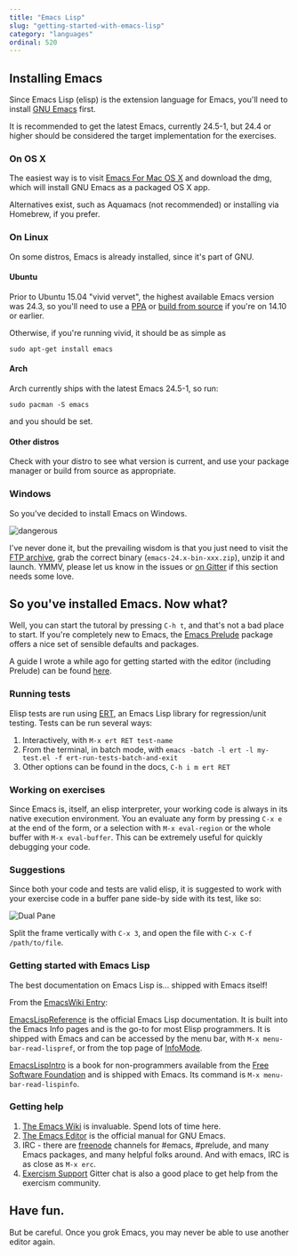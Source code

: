 ```yaml
---
title: "Emacs Lisp"
slug: "getting-started-with-emacs-lisp"
category: "languages"
ordinal: 520
---
```


## Installing Emacs

Since Emacs Lisp (elisp) is the extension language for Emacs, you'll need to
install [GNU Emacs][emacs] first.

It is recommended to get the latest Emacs, currently 24.5-1, but 24.4 or higher
should be considered the target implementation for the exercises.

### On OS X

The easiest way is to visit [Emacs For Mac OS X][emacs-osx]
and download the dmg, which will install GNU Emacs as a packaged OS X app.

Alternatives exist, such as Aquamacs (not recommended) or installing via
Homebrew, if you prefer.

### On Linux

On some distros, Emacs is already installed, since it's part of GNU.

#### Ubuntu

Prior to Ubuntu 15.04 "vivid vervet", the highest available Emacs version was
24.3, so you'll need to use a [PPA][ppa] or [build from source][source] if
you're on 14.10 or earlier.

Otherwise, if you're running vivid, it should be as simple as

`sudo apt-get install emacs`

#### Arch

Arch currently ships with the latest Emacs 24.5-1, so run:

`sudo pacman -S emacs`

and you should be set.

#### Other distros

Check with your distro to see what version is current, and use your package
manager or build from source as appropriate.

### Windows

So you've decided to install Emacs on Windows.

![dangerous](http://www.zeldauniverse.net/wp-content/uploads/2012/01/83-Image-2.jpg)

I've never done it, but the prevailing wisdom is that you just need to visit
the [FTP archive][winftp], grab the correct binary (`emacs-24.x-bin-xxx.zip`),
unzip it and launch. YMMV, please let us know in the issues or
[on Gitter][support] if this section needs some love.

## So you've installed Emacs. Now what?

Well, you can start the tutoral by pressing `C-h t`, and that's not a bad
place to start. If you're completely new to Emacs, the [Emacs Prelude][prelude]
package offers a nice set of sensible defaults and packages.

A guide I wrote a while ago  for getting started with the editor
(including Prelude) can be found [here][dark-side].

### Running tests

Elisp tests are run using [ERT][ert], an Emacs Lisp library for
regression/unit testing. Tests can be run several ways:

1. Interactively, with `M-x ert RET test-name`
2. From the terminal, in batch mode, with
`emacs -batch -l ert -l my-test.el -f ert-run-tests-batch-and-exit`
3. Other options can be found in the docs, `C-h i m ert RET`

### Working on exercises

Since Emacs is, itself, an elisp interpreter, your working code is always in
its native execution environment. You an evaluate any form by pressing `C-x e`
at the end of the form, or a selection with `M-x eval-region` or the whole
buffer with `M-x eval-buffer`. This can be extremely useful for quickly
debugging your code.

### Suggestions

Since both your code and tests are valid elisp, it is suggested to work with
your exercise code in a buffer pane side-by side with its test, like so:

![Dual Pane](/img/setup/emacs/dual-pane.png)

Split the frame vertically with `C-x 3`, and open the file with
`C-x C-f /path/to/file`.

### Getting started with Emacs Lisp

The best documentation on Emacs Lisp is... shipped with Emacs itself!

From the [EmacsWiki Entry][wiki-elisp]:

[EmacsLispReference][elref] is the official Emacs Lisp documentation. It
is built into the Emacs Info pages and is the go-to for most Elisp programmers.
It is shipped with Emacs and can be accessed by the menu bar, with
`M-x menu-bar-read-lispref`, or from the top page of [InfoMode][infomode].

[EmacsLispIntro][elintro] is a book for non-programmers available from the
[Free Software Foundation][fsf] and is shipped with Emacs. Its command is
`M-x menu-bar-read-lispinfo`.

### Getting help

1. [The Emacs Wiki][wiki] is invaluable. Spend lots of time here.
2. [The Emacs Editor][man] is the official manual for GNU Emacs.
3. IRC - there are [freenode][freenode] channels for #emacs, #prelude, and many
Emacs packages, and many helpful folks around. And with emacs, IRC is as close
as `M-x erc`.
4. [Exercism Support][support] Gitter chat is also a good place to get help from
the exercism community.

## Have fun.

But be careful. Once you grok Emacs, you may never be able to use another editor
again.





[emacs]: http://www.gnu.org/software/emacs/
[emacs-osx]: http://emacsformacosx.com/
[ppa]: https://launchpad.net/ubuntu/+ppas?name_filter=emacs
[source]: http://linuxg.net/how-to-install-emacs-24-4-on-ubuntu-14-10-ubuntu-14-04-and-derivative-systems/
[winftp]: http://ftp.wayne.edu/gnu/emacs/windows/
[support]: https://gitter.im/exercism/support
[prelude]: http://batsov.com/prelude/
[dark-side]: http://decomplecting.org/blog/2014/10/23/welcome-to-the-dark-side-switching-to-emacs/
[ert]: http://www.emacswiki.org/emacs/ErtTestLibrary
[wiki]: http://emacswiki.org/
[man]:http://www.gnu.org/software/emacs/manual/html_node/emacs/index.html
[freenode]: https://freenode.net/
[wiki-elisp]: http://www.emacswiki.org/emacs/EmacsLisp
[elref]: http://www.emacswiki.org/emacs/EmacsLispReference
[elintro]: http://www.emacswiki.org/emacs/EmacsLispIntro
[infomode]:http://www.emacswiki.org/emacs/InfoMode
[fsf]: http://www.emacswiki.org/emacs/FreeSoftwareFoundation
